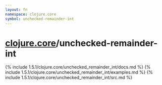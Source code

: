 ```yaml
---
layout: fn
namespace: clojure.core
symbol: unchecked-remainder-int
---
```


# [clojure.core](../)/unchecked-remainder-int

{% include 1.5.1/clojure.core/unchecked_remainder_int/docs.md %}
{% include 1.5.1/clojure.core/unchecked_remainder_int/examples.md %}
{% include 1.5.1/clojure.core/unchecked_remainder_int/src.md %}

